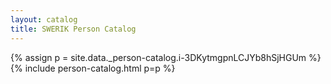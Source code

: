 ```yaml
---
layout: catalog
title: SWERIK Person Catalog
---
```

{% assign p = site.data._person-catalog.i-3DKytmgpnLCJYb8hSjHGUm %}
{% include person-catalog.html p=p %}

